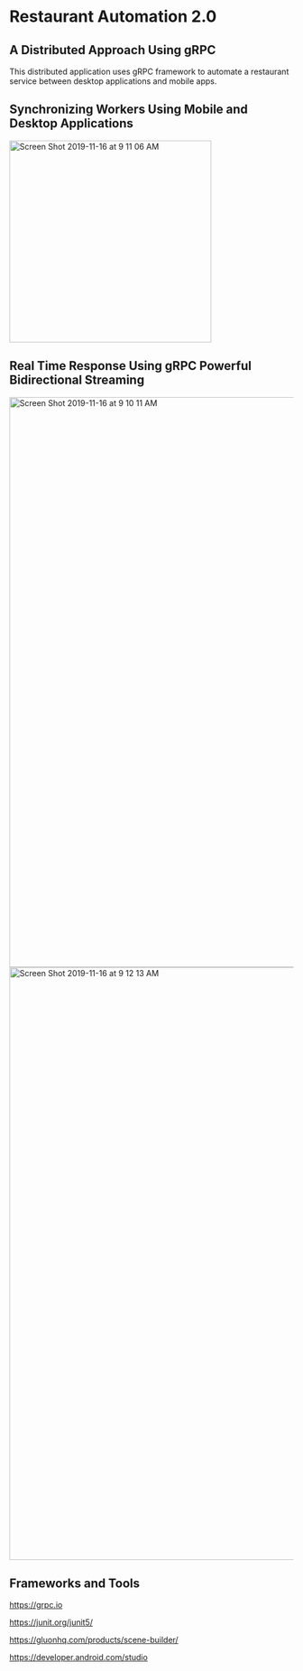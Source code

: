 # Restaurant Automation 2.0 
## A Distributed Approach Using gRPC
This distributed application uses gRPC framework to automate a restaurant service between desktop applications and mobile apps.

## Synchronizing Workers Using Mobile and Desktop Applications
<img width="358" alt="Screen Shot 2019-11-16 at 9 11 06 AM" src="https://user-images.githubusercontent.com/25443367/68994480-6c442580-0851-11ea-9575-ee7ddab9865c.png">

## Real Time Response Using gRPC Powerful Bidirectional Streaming

<img width="1011" alt="Screen Shot 2019-11-16 at 9 10 11 AM" src="https://user-images.githubusercontent.com/25443367/68994481-7108d980-0851-11ea-9b86-9c08bd8105df.png">


<img width="1051" alt="Screen Shot 2019-11-16 at 9 12 13 AM" src="https://user-images.githubusercontent.com/25443367/68994484-75cd8d80-0851-11ea-87ba-6039c36700ff.png">


## Frameworks and Tools

https://grpc.io

https://junit.org/junit5/

https://gluonhq.com/products/scene-builder/

https://developer.android.com/studio
